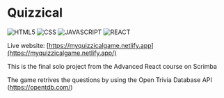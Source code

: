 # Quizzical
![HTML5](https://img.shields.io/badge/HTML5-E34F26?style=for-the-badge&logo=html5&logoColor=white) ![CSS](https://img.shields.io/badge/CSS3-1572B6?style=for-the-badge&logo=css3&logoColor=white)  ![JAVASCRIPT](https://img.shields.io/badge/JavaScript-F7DF1E?style=for-the-badge&logo=javascript&logoColor=black) ![REACT](https://img.shields.io/badge/React-20232A?style=for-the-badge&logo=react&logoColor=61DAFB)

Live website: 
[https://myquizzicalgame.netlify.app](https://myquizzicalgame.netlify.app/)

This is the final solo project from the Advanced React course on Scrimba

The game retrives the questions by using the Open Trivia Database API (https://opentdb.com/)

